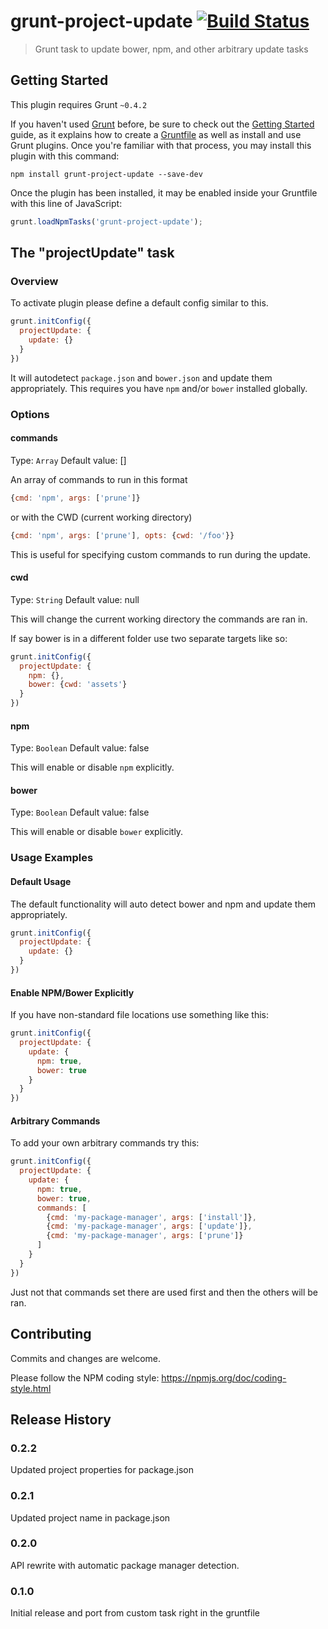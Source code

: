 # grunt-project-update [![Build Status](https://travis-ci.org/snailjs/grunt-project-update.png?branch=master)](https://travis-ci.org/snailjs/grunt-project-update)

> Grunt task to update bower, npm, and other arbitrary update tasks

## Getting Started
This plugin requires Grunt `~0.4.2`

If you haven't used [Grunt](http://gruntjs.com/) before, be sure to check out the [Getting Started](http://gruntjs.com/getting-started) guide, as it explains how to create a [Gruntfile](http://gruntjs.com/sample-gruntfile) as well as install and use Grunt plugins. Once you're familiar with that process, you may install this plugin with this command:

```shell
npm install grunt-project-update --save-dev
```

Once the plugin has been installed, it may be enabled inside your Gruntfile with this line of JavaScript:

```js
grunt.loadNpmTasks('grunt-project-update');
```

## The "projectUpdate" task

### Overview

To activate plugin please define a default config similar to this.

```js
grunt.initConfig({
  projectUpdate: {
    update: {}
  }
})
```

It will autodetect `package.json` and `bower.json` and update them appropriately.
This requires you have `npm` and/or `bower` installed globally.

### Options

#### commands
Type: `Array`
Default value: []

An array of commands to run in this format
```js
{cmd: 'npm', args: ['prune']}
```

or with the CWD (current working directory)
```js
{cmd: 'npm', args: ['prune'], opts: {cwd: '/foo'}}
```

This is useful for specifying custom commands to run during the update.

#### cwd
Type: `String`
Default value: null

This will change the current working directory the commands are ran in.

If say bower is in a different folder use two separate targets like so:

```js
grunt.initConfig({
  projectUpdate: {
    npm: {},
    bower: {cwd: 'assets'}
  }
})
```

#### npm
Type: `Boolean`
Default value: false

This will enable or disable `npm` explicitly.

#### bower
Type: `Boolean`
Default value: false

This will enable or disable `bower` explicitly.

### Usage Examples

#### Default Usage

The default functionality will auto detect bower and npm and update them
appropriately.

```js
grunt.initConfig({
  projectUpdate: {
    update: {}
  }
})
```

#### Enable NPM/Bower Explicitly

If you have non-standard file locations use something like this:

```js
grunt.initConfig({
  projectUpdate: {
    update: {
      npm: true,
      bower: true
    }
  }
})
```

#### Arbitrary Commands

To add your own arbitrary commands try this:

```js
grunt.initConfig({
  projectUpdate: {
    update: {
      npm: true,
      bower: true,
      commands: [
        {cmd: 'my-package-manager', args: ['install']},
        {cmd: 'my-package-manager', args: ['update']},
        {cmd: 'my-package-manager', args: ['prune']}
      ]
    }
  }
})
```

Just not that commands set there are used first and then the others will be ran.

## Contributing
Commits and changes are welcome.

Please follow the NPM coding style: https://npmjs.org/doc/coding-style.html

## Release History

### 0.2.2

Updated project properties for package.json

### 0.2.1

Updated project name in package.json

### 0.2.0

API rewrite with automatic package manager detection.

### 0.1.0

Initial release and port from custom task right in the gruntfile
